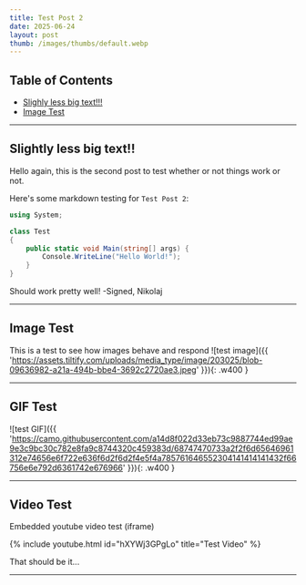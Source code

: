 ```yaml
---
title: Test Post 2
date: 2025-06-24
layout: post
thumb: /images/thumbs/default.webp
---
```


## Table of Contents
- [Slighly less big text!!!](#slightly-less-big-text!!)
- [Image Test](#image-test)

---

## Slightly less big text!!
Hello again, this is the second post to test whether or not things work or not.

Here's some markdown testing for `Test Post 2`:
```cs
using System;

class Test
{
    public static void Main(string[] args) {
        Console.WriteLine("Hello World!");
    }
}
```

Should work pretty well!
-Signed, Nikolaj

---
## Image Test
This is a test to see how images behave and respond
![test image]({{ 'https://assets.tiltify.com/uploads/media_type/image/203025/blob-09636982-a21a-494b-bbe4-3692c2720ae3.jpeg' }}){: .w400 }

---
## GIF Test
![test GIF]({{ 'https://camo.githubusercontent.com/a14d8f022d33eb73c9887744ed99ae9e3c9bc30c782e8fa9c8744320c459383d/68747470733a2f2f6d65646961312e74656e6f722e636f6d2f6d2f4e5f4a785761646552304141414141432f66756e6e792d6361742e676966' }}){: .w400 }

---

## Video Test
Embedded youtube video test (iframe)

{% include youtube.html id="hXYWj3GPgLo" title="Test Video" %}

That should be it...

---

